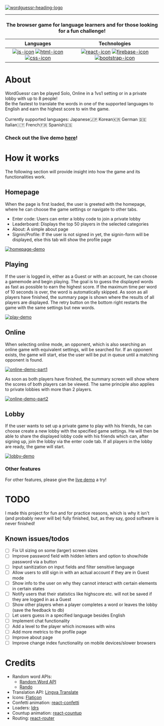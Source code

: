 [![wordguessr-heading-logo](https://github.com/user-attachments/assets/2b45a44d-41b0-46c0-8fa9-56b6a1a3bc4f)](https://wordguessr-765ac.web.app)
<hr/>

### <p align="center">The browser game for language learners and for those looking for a fun challenge!</p>
<div align="center">
  
|Languages|Technologies| 
|:---:|:---:|
|[![js-icon](https://skillicons.dev/icons?i=js)](https://en.wikipedia.org/wiki/JavaScript) [![html-icon](https://skillicons.dev/icons?i=html)](https://en.wikipedia.org/wiki/HTML) [![css-icon](https://skillicons.dev/icons?i=css)](https://en.wikipedia.org/wiki/CSS)|[![react-icon](https://skillicons.dev/icons?i=react)](https://react.dev/) [![firebase-icon](https://skillicons.dev/icons?i=firebase)](https://firebase.google.com/) [![bootstrap-icon](https://skillicons.dev/icons?i=bootstrap)](https://getbootstrap.com/)|

</div>

# About
WordGuessr can be played Solo, Online in a 1vs1 setting or in a private lobby with up to 8 people!<br/>
Be the fastest to translate the words in one of the supported languages to English and earn the highest score to win the game.<br/><br/>
Currently supported languages: Japanese🇯🇵 Korean🇰🇷 German 🇩🇪 Italian🇮🇹 French🇫🇷 Spanish🇪🇸

### Check out the live demo [here](https://wordguessr-765ac.web.app)!

# How it works
The following section will provide insight into how the game and its functionalities work.
## Homepage
When the page is first loaded, the user is greeted with the homepage, where he can choose the game settings or navigate to other tabs.
- Enter code: Users can enter a lobby code to join a private lobby
- Leaderboard: Displays the top 50 players in the selected categories
- About: A simple about page
- Signin/Profile: If the user is not signed in yet, the signin-form will be displayed, else this tab will show the profile page 

[![homepage-demo](https://github.com/user-attachments/assets/468b3293-e641-4199-8b9c-ef42622a4d75)](https://wordguessr-765ac.web.app)

## Playing
If the user is logged in, either as a Guest or with an account, he can choose a gamemode and begin playing. The goal is to guess the displayed words as fast as possible to earn the highest score. If the maximum time per word of 10 seconds is over, the word is automatically skipped. As soon as all players have finished, the summary page is shown where the results of all players are displayed. The retry button on the bottom right restarts the game with the same settings but new words.

[![play-demo](https://github.com/user-attachments/assets/c1f7bc4e-ad2a-4be8-a06e-97077407c642)](https://wordguessr-765ac.web.app)

## Online
When selecting online mode, an opponent, which is also searching an online game with equivalent settings, will be searched for. If an opponent exists, the game will start, else the user will be put in queue until a matching opponent is found.

[![online-demo-part1](https://github.com/user-attachments/assets/5fcb9019-fece-4e19-a3c1-5cdf43deb38f)](https://wordguessr-765ac.web.app)

As soon as both players have finished, the summary screen will show where the scores of both players can be viewed. The same principle also applies to private lobbies with more than 2 players.

[![online-demo-part2](https://github.com/user-attachments/assets/5a7a1f71-560a-4b2a-b6f5-1c998ac29039)](https://wordguessr-765ac.web.app)

## Lobby
If the user wants to set up a private game to play with his friends, he can choose create a new lobby with the specified game settings. He will then be able to share the displayed lobby code with his friends which can, after signing up, join the lobby via the enter code tab. If all players in the lobby are ready, the game will start. 

[![lobby-demo](https://github.com/user-attachments/assets/5ede70b1-b0cb-49df-aa6a-bace362ea756)](https://wordguessr-765ac.web.app)

### Other features
For other features, please give the [live demo](https://wordguessr-765ac.web.app) a try!

# TODO
I made this project for fun and for practice reasons, which is why it isn't (and probably never will be) fully finished, but, as they say, good software is never finished!
## Known issues/todos
- [ ] Fix UI sizing on some (larger) screen sizes
- [ ] Improve password field with hidden letters and option to show/hide password via a button
- [ ] Input sanitization on input fields and filter sensitive language
- [ ] Allow users to still sign in with an actual account if they are in Guest mode
- [ ] Show info to the user on why they cannot interact with certain elements in certain states
- [ ] Notify users that their statistics like highscore etc. will not be saved if they are logged in as a Guest
- [ ] Show other players when a player completes a word or leaves the lobby (save the feedback to db)
- [ ] Let users guess in a specified language besides English
- [ ] Implement chat functionality
- [ ] Add a level to the player which increases with wins
- [ ] Add more metrics to the profile page
- [ ] Improve about page
- [ ] Improve change index functionality on mobile devices/slower browsers

# Credits
- Random word APIs:
  - [Random Word API](https://random-word-api.herokuapp.com/home)
  - [Rando](https://random-word-api.vercel.app/)
- Translation API: [Lingva Translate](https://github.com/thedaviddelta/lingva-translate)
- Icons: [Flaticon](https://www.flaticon.com/)
- Confetti animation: [react-confetti](https://www.npmjs.com/package/react-confetti)
- Loaders: [ldrs](https://uiball.com/ldrs/)
- Countup animation: [react-countup](https://www.npmjs.com/package/react-countup)
- Routing: [react-router](https://reactrouter.com/)
